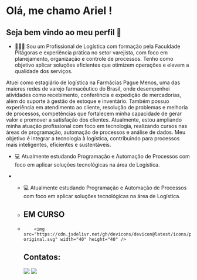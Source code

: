 # Olá, me chamo Ariel ! 
## Seja bem vindo ao meu perfil  👋


- 👨🏼‍🎓 Sou um Profissional de Logística com formação pela Faculdade Pitágoras e experiência prática no setor varejista, com foco em planejamento, organização e controle de processos. Tenho como objetivo aplicar soluções eficientes que otimizem operações e elevem a qualidade dos serviços.

Atuei como estagiário de logística na Farmácias Pague Menos, uma das maiores redes de varejo farmacêutico do Brasil, onde desempenhei atividades como recebimento, conferência e expedição de mercadorias, além do suporte à gestão de estoque e inventário. Também possuo experiência em atendimento ao cliente, resolução de problemas e melhoria de processos, competências que fortalecem minha capacidade de gerar valor e promover a satisfação dos clientes. 
Atualmente, estou ampliando minha atuação profissional com foco em tecnologia, realizando cursos nas áreas de programação, automação de processos e análise de dados. Meu objetivo é integrar a tecnologia à logística, contribuindo para processos mais inteligentes, eficientes e sustentáveis.

- 💻 Atualmente estudando Programação e Automação de Processos com foco em aplicar soluções tecnológicas na área de Logística.

- - 💻 Atualmente estudando Programação e Automação de Processos com foco em aplicar soluções tecnológicas na área de Logística.
 
  - ## EM CURSO
  - 
            <img src="https://cdn.jsdelivr.net/gh/devicons/devicon@latest/icons/python/python-original.svg" width="40" height="40" />


    ## Contatos:
     <div>
       <a href = "arieleberdpj@gmail.com"><img loading="lazy" src="https://img.shields.io/badge/Gmail-D14836?style=for-the-badge&logo=gmail&logoColor=white" target="_blank"></a>
       <a href="https://www.linkedin.com/in/ariel-eber-de-paula-junior-413485216" target="_blank"><img loading="lazy" src="https://img.shields.io/badge/-LinkedIn-%230077B5?style=for-the-badge&logo=linkedin&logoColor=white" target="_blank"></a>
       </div>

